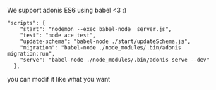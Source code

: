 We support adonis ES6 using babel <3 :)
```
"scripts": {
    "start": "nodemon --exec babel-node  server.js",
    "test": "node ace test",
    "update-schema": "babel-node ./start/updateSchema.js",
    "migration": "babel-node ./node_modules/.bin/adonis migration:run",
    "serve": "babel-node ./node_modules/.bin/adonis serve --dev"
  },
```
you can modif it like what you want
